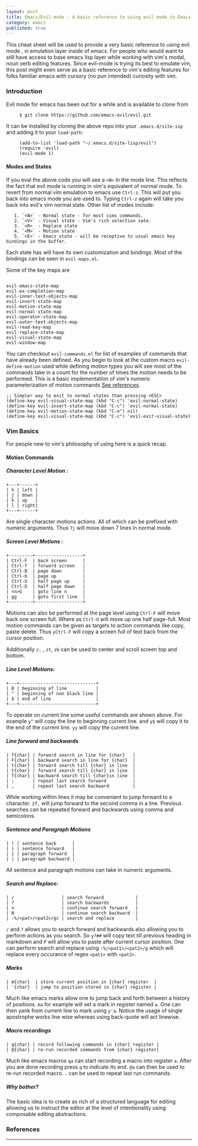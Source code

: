 ```yaml
--- 
layout: post 
title: Emacs/Evil-mode - A basic reference to using evil mode in Emacs.  
category: emacs 
published: true 
--- 
```



This cheat sheet will be used to provide a very basic reference to
using evil mode , vi emulation layer inside of emacs. For people who
would want to still have access to base emacs lisp layer while working
with vim's modal, noun verb editing features. Since evil-mode is
trying its best to emulate vim, this post might even serve as a basic
reference to vim's editing features for folks familiar emacs with
cursory (no pun intended) curiosity with vim.

### Introduction

Evil mode for emacs has been out for a while and is available to clone
from

```bash
     $ git clone https://github.com/emacs-evil/evil.git
```

It can be installed by cloning the above repo into your `.emacs.d/site-isp` and adding it to your `load-path`:

```emacslisp
     (add-to-list 'load-path "~/.emacs.d/site-lisp/evil")
     (require 'evil)
     (evil-mode 1)
```

#### Modes and States

If you eval the above code you will see a `<N>` in the mode line. This
reflects the fact that evil mode is running in vim's equivalent of
normal mode.  To revert from normal vim emulation to emacs use
`Ctrl-z`. This will put you back into emacs mode you are used
to. Typing `Ctrl-z` again will take you back into evil's vim normal
state. Other list of modes include:

       1. `<N>` - Normal state - for most vims commands.
       2. `<V>` - Visual state - Vim's rich selection sate.
       3. `<R>  - Replace state
       4. `<M>` - Motion state
       5. `<E>` - Emacs state - will be receptive to usual emacs key bindings in the buffer.


Each state has will have its own customization and bindings. Most of
the bindings can be seen in `evil-maps.el`.

Some of the key maps are
```emacslisp

evil-emacs-state-map 
evil-ex-completion-map
evil-inner-text-objects-map
evil-insert-state-map
evil-motion-state-map
evil-normal-state-map
evil-operator-state-map
evil-outer-text-objects-map
evil-read-key-map
evil-replace-state-map
evil-visual-state-map
evil-window-map
```

You can checkout `evil-commands.el` for list of examples of commands
that have already been defined. As you begin to look at the custom
macro `evil-define-motion` used while defining motion types you will
see most of the commands take in a count for the number of times the
motion needs to be performed. This is a basic implementation of vim's
numeric parameterization of motion commands [See references][1].

```emacslisp
;; Simpler way to exit to normal states than pressing <ESC>
(define-key evil-visual-state-map (kbd "C-c") 'evil-normal-state)
(define-key evil-insert-state-map (kbd "C-c") 'evil-normal-state)
(define-key evil-motion-state-map (kbd "C-e") nil)
(define-key evil-visual-state-map (kbd "C-c") 'evil-exit-visual-state)

```
### Vim Basics

For people new to vim's philosophy of using here is a quick recap.

#### Motion Commands

##### Character Level Motion :

```
+---+------+
| h | left |
| j | down |
| k | up   |
| l | right|
+---+------+
```

Are single character motions actions. All of which can be
prefixed with numeric arguments. Thus `7j` will move down 7
lines in normal mode.

##### Screen Level Motions :
```
+---------+------------------+
| Ctrl-F  | back screen      |
| Ctrl-f  | forward screen   |
| Ctrl-B  | page down        |
| Ctrl-b  | page up          |
| Ctrl-U  | half page up     |
| Ctrl-D  | half page down   |
| <n>G    | goto line n      |
| gg      | goto first line  |
+---------+------------------+
```


Motions can also be performed at the page level using `Ctrl-F` will move
back one screen full. Where as `Ctrl-U` will move up one half page-full.
Most motion commands can be given as targets to action commands like copy, paste
delete. Thus `yCtrl-F` will copy a screen full of text back from the cursor position.

Additionally `z.` , `zt`, `zb` can be used to center and scroll screen
top and bottom.


##### Line Level Motions:


```
+---+-----------------------------+
| 0 | beginning of line           |
| ^ | beginning of non black line |
| $ | end of line                 |
+---+-----------------------------+
```
      
To operate on current line some useful commands are shown
above. For example `y^` will copy the line to beginning current
line. and `y$` will copy it to the end of the current line. `yy`
will copy the current line. 


##### Line forward and backwards
```
| f{char} | forward search in line for {char}   |
| F{char} | backward search in line for {char}  |
| t{char} | forward search till {char} in line  |
| t{char} | forward search till {char} in line  |
| T{char} | backward search till {char}in line  |
| ;       | repeat last search forward          |
| ,       | repeat last search backward         | 

```

While working within lines it may be convenient to jump forward to a
character. `2f,` will jump forward to the second comma in a
line. Previous searches can be repeated forward and backwards using
comma and semicolons.


##### Sentence and Paragraph Motions

```
| ( | sentence back      |
| ) | sentence forward   |
| { | paragraph forward  |
| | | paragraph backward |

```

All sentence and paragraph motions can take in numeric arguments.

##### Search and Replace:
```
| /                  | search forward            |
| ?                  | search backwards          |
| n                  | continue search forward   |
| N                  | continue search backward  |
| :%/<pat>/<pat2>/gc | search and replace        |
```

`/` and `?` allows you to search forward and backwards also allowing
you to perform actions as you search. So `y?##` will copy text till
previous heading in markdown and `P` will allow you to paste after
current cursor position. One can perform search and replace using
`:%/<pat1>/<pat2>/g` which will replace every occurance of regex
`<pat1>` with `<pat2>`.


##### Marks
```
| m{char}  | store current position in {char} register  |
| '{char}  | jump to position stored in {char} register |
```

Much like emacs marks allow one to jump back and forth between a
history of positions. `ma` for example will set a mark in register
named `a`. One can then yank from current line to mark using `y'a`.
Notice the usage of single apostrophe works line wise whereas using
back-quote will act linewise.

##### Macro recordings

```
| q{char} | record following commands in {char} register |
| @{char} | re-run recorded commands from {char} register|
```

Much like emacs macros `qa` can start recording a macro into register
`a`.  After you are done recording press `q` to indicate its end. `@a`
can then be used to re-run recorded macro. `.` can be used to repeat
last run commands.



##### Why bother?

The basic idea is to create as rich of a structured language for
editing allowing us to instruct the editor at the level of
intentionality using composable editing abstractions.


### References

[1]: http://blog.jakubarnold.cz/2014/06/23/evil-mode-how-to-switch-from-vim-to-emacs.html

---
